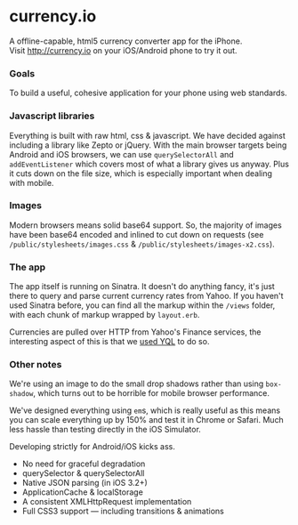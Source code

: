 # currency.io
A offline-capable, html5 currency converter app for the iPhone.  
Visit <http://currency.io> on your iOS/Android phone to try it out.

### Goals
To build a useful, cohesive application for your phone using web standards.

### Javascript libraries
Everything is built with raw html, css & javascript. We have decided against including a library like Zepto or jQuery. With the main browser targets being Android and iOS browsers, we can use `querySelectorAll` and `addEventListener` which covers most of what a library gives us anyway. Plus it cuts down on the file size, which is especially important when dealing with mobile.

### Images
Modern browsers means solid base64 support. So, the majority of images have been base64 encoded and inlined to cut down on requests (see `/public/stylesheets/images.css` & `/public/stylesheets/images-x2.css`).

### The app
The app itself is running on Sinatra. It doesn't do anything fancy, it's just there to query and parse current currency rates from Yahoo. If you haven't used Sinatra before, you can find all the markup within the `/views` folder, with each chunk of markup wrapped by `layout.erb`.

Currencies are pulled over HTTP from Yahoo's Finance services, the interesting aspect of this is that we [used YQL](http://developer.yahoo.com/yql/console/?q=show%20tables&env=store://datatables.org/alltableswithkeys#h=select%20*%20from%20yahoo.finance.xchange%20where%20pair%20in%20%28%27USD%27%2C%20%27AUD%27%29) to do so. 

### Other notes
We're using an image to do the small drop shadows rather than using `box-shadow`, which turns out to be horrible for mobile browser performance.

We've designed everything using `em`s, which is really useful as this means you can scale everything up by 150% and test it in Chrome or Safari. Much less hassle than testing directly in the iOS Simulator.

Developing strictly for Android/iOS kicks ass.
* No need for graceful degradation
* querySelector & querySelectorAll
* Native JSON parsing (in iOS 3.2+)
* ApplicationCache & localStorage
* A consistent XMLHttpRequest implementation
* Full CSS3 support — including transitions & animations
